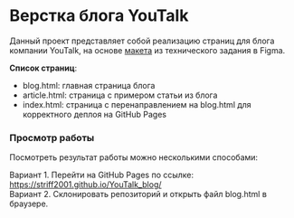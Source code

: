 # Верстка блога YouTalk
Данный проект представляет собой реализацию страниц для блога компании YouTalk, на основе [макета](https://www.figma.com/design/NsD6GG3ZWD29ZWzkCMUkjU/Youtalk---Blog?node-id=0-1&p=f&t=8fprA3cH55qlorlh-0) из технического задания в Figma.

**Список страниц**:
- blog.html: главная страница блога
- article.html: страница с примером статьи из блога
- index.html: страница с перенаправлением на blog.html для корректного деплоя на GitHub Pages

### Просмотр работы
Посмотреть результат работы можно несколькими способами:

Вариант 1. Перейти на GitHub Pages по ссылке: https://striff2001.github.io/YouTalk_blog/ <br>
Вариант 2. Склонировать репозиторий и открыть файл blog.html в браузере.
